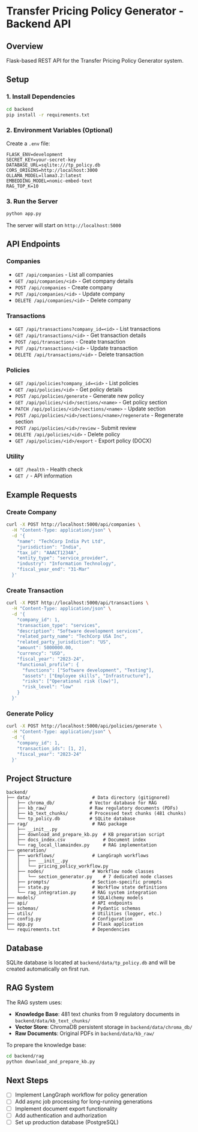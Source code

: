 # Transfer Pricing Policy Generator - Backend API

## Overview
Flask-based REST API for the Transfer Pricing Policy Generator system.

## Setup

### 1. Install Dependencies
```bash
cd backend
pip install -r requirements.txt
```

### 2. Environment Variables (Optional)
Create a `.env` file:
```env
FLASK_ENV=development
SECRET_KEY=your-secret-key
DATABASE_URL=sqlite:///tp_policy.db
CORS_ORIGINS=http://localhost:3000
OLLAMA_MODEL=llama3.2:latest
EMBEDDING_MODEL=nomic-embed-text
RAG_TOP_K=10
```

### 3. Run the Server
```bash
python app.py
```

The server will start on `http://localhost:5000`

## API Endpoints

### Companies
- `GET /api/companies` - List all companies
- `GET /api/companies/<id>` - Get company details
- `POST /api/companies` - Create company
- `PUT /api/companies/<id>` - Update company
- `DELETE /api/companies/<id>` - Delete company

### Transactions
- `GET /api/transactions?company_id=<id>` - List transactions
- `GET /api/transactions/<id>` - Get transaction details
- `POST /api/transactions` - Create transaction
- `PUT /api/transactions/<id>` - Update transaction
- `DELETE /api/transactions/<id>` - Delete transaction

### Policies
- `GET /api/policies?company_id=<id>` - List policies
- `GET /api/policies/<id>` - Get policy details
- `POST /api/policies/generate` - Generate new policy
- `GET /api/policies/<id>/sections/<name>` - Get policy section
- `PATCH /api/policies/<id>/sections/<name>` - Update section
- `POST /api/policies/<id>/sections/<name>/regenerate` - Regenerate section
- `POST /api/policies/<id>/review` - Submit review
- `DELETE /api/policies/<id>` - Delete policy
- `GET /api/policies/<id>/export` - Export policy (DOCX)

### Utility
- `GET /health` - Health check
- `GET /` - API information

## Example Requests

### Create Company
```bash
curl -X POST http://localhost:5000/api/companies \
  -H "Content-Type: application/json" \
  -d '{
    "name": "TechCorp India Pvt Ltd",
    "jurisdiction": "India",
    "tax_id": "AAACT1234A",
    "entity_type": "service_provider",
    "industry": "Information Technology",
    "fiscal_year_end": "31-Mar"
  }'
```

### Create Transaction
```bash
curl -X POST http://localhost:5000/api/transactions \
  -H "Content-Type: application/json" \
  -d '{
    "company_id": 1,
    "transaction_type": "services",
    "description": "Software development services",
    "related_party_name": "TechCorp USA Inc",
    "related_party_jurisdiction": "US",
    "amount": 5000000.00,
    "currency": "USD",
    "fiscal_year": "2023-24",
    "functional_profile": {
      "functions": ["Software development", "Testing"],
      "assets": ["Employee skills", "Infrastructure"],
      "risks": ["Operational risk (low)"],
      "risk_level": "low"
    }
  }'
```

### Generate Policy
```bash
curl -X POST http://localhost:5000/api/policies/generate \
  -H "Content-Type: application/json" \
  -d '{
    "company_id": 1,
    "transaction_ids": [1, 2],
    "fiscal_year": "2023-24"
  }'
```

## Project Structure

```
backend/
├── data/                       # Data directory (gitignored)
│   ├── chroma_db/             # Vector database for RAG
│   ├── kb_raw/                # Raw regulatory documents (PDFs)
│   ├── kb_text_chunks/        # Processed text chunks (481 chunks)
│   └── tp_policy.db           # SQLite database
├── rag/                        # RAG package
│   ├── __init__.py
│   ├── download_and_prepare_kb.py  # KB preparation script
│   ├── docs_index.csv              # Document index
│   └── rag_local_llamaindex.py     # RAG implementation
├── generation/
│   ├── workflows/              # LangGraph workflows
│   │   ├── __init__.py
│   │   └── pricing_policy_workflow.py
│   ├── nodes/                  # Workflow node classes
│   │   └── section_generator.py    # 7 dedicated node classes
│   ├── prompts/                # Section-specific prompts
│   ├── state.py                # Workflow state definitions
│   └── rag_integration.py      # RAG system integration
├── models/                     # SQLAlchemy models
├── api/                        # API endpoints
├── schemas/                    # Pydantic schemas
├── utils/                      # Utilities (logger, etc.)
├── config.py                   # Configuration
├── app.py                      # Flask application
└── requirements.txt            # Dependencies
```

## Database
SQLite database is located at `backend/data/tp_policy.db` and will be created automatically on first run.

## RAG System
The RAG system uses:
- **Knowledge Base**: 481 text chunks from 9 regulatory documents in `backend/data/kb_text_chunks/`
- **Vector Store**: ChromaDB persistent storage in `backend/data/chroma_db/`
- **Raw Documents**: Original PDFs in `backend/data/kb_raw/`

To prepare the knowledge base:
```bash
cd backend/rag
python download_and_prepare_kb.py
```

## Next Steps
- [ ] Implement LangGraph workflow for policy generation
- [ ] Add async job processing for long-running generations
- [ ] Implement document export functionality
- [ ] Add authentication and authorization
- [ ] Set up production database (PostgreSQL)
